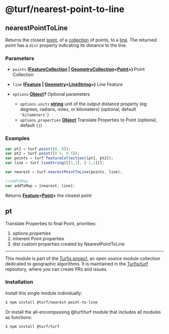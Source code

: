 # @turf/nearest-point-to-line

<!-- Generated by documentation.js. Update this documentation by updating the source code. -->

## nearestPointToLine

Returns the closest [point][1], of a [collection][2] of points,
to a [line][3]. The returned point has a `dist` property indicating its distance to the line.

### Parameters

*   `points` **([FeatureCollection][2] | [GeometryCollection][4]<[Point][1]>)** Point Collection
*   `line` **([Feature][5] | [Geometry][6]<[LineString][3]>)** Line Feature
*   `options` **[Object][7]?** Optional parameters

    *   `options.units` **[string][8]** unit of the output distance property
        (eg: degrees, radians, miles, or kilometers) (optional, default `'kilometers'`)
    *   `options.properties` **[Object][7]** Translate Properties to Point (optional, default `{}`)

### Examples

```javascript
var pt1 = turf.point([0, 0]);
var pt2 = turf.point([0.5, 0.5]);
var points = turf.featureCollection([pt1, pt2]);
var line = turf.lineString([[1,1], [-1,1]]);

var nearest = turf.nearestPointToLine(points, line);

//addToMap
var addToMap = [nearest, line];
```

Returns **[Feature][5]<[Point][1]>** the closest point

## pt

Translate Properties to final Point, priorities:

1.  options.properties
2.  inherent Point properties
3.  dist custom properties created by NearestPointToLine

[1]: https://tools.ietf.org/html/rfc7946#section-3.1.2

[2]: https://tools.ietf.org/html/rfc7946#section-3.3

[3]: https://tools.ietf.org/html/rfc7946#section-3.1.4

[4]: https://tools.ietf.org/html/rfc7946#section-3.1.8

[5]: https://tools.ietf.org/html/rfc7946#section-3.2

[6]: https://tools.ietf.org/html/rfc7946#section-3.1

[7]: https://developer.mozilla.org/docs/Web/JavaScript/Reference/Global_Objects/Object

[8]: https://developer.mozilla.org/docs/Web/JavaScript/Reference/Global_Objects/String

<!-- This file is automatically generated. Please don't edit it directly. If you find an error, edit the source file of the module in question (likely index.js or index.ts), and re-run "yarn docs" from the root of the turf project. -->

---

This module is part of the [Turfjs project](https://turfjs.org/), an open source module collection dedicated to geographic algorithms. It is maintained in the [Turfjs/turf](https://github.com/Turfjs/turf) repository, where you can create PRs and issues.

### Installation

Install this single module individually:

```sh
$ npm install @turf/nearest-point-to-line
```

Or install the all-encompassing @turf/turf module that includes all modules as functions:

```sh
$ npm install @turf/turf
```
